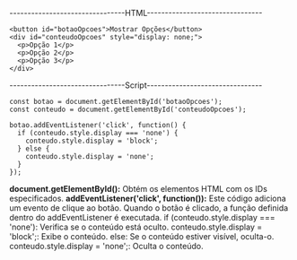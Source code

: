 --------------------------------HTML--------------------------------
```
<button id="botaoOpcoes">Mostrar Opções</button>
<div id="conteudoOpcoes" style="display: none;">
  <p>Opção 1</p>
  <p>Opção 2</p>
  <p>Opção 3</p>
</div>
```
--------------------------------Script--------------------------------
```
const botao = document.getElementById('botaoOpcoes');
const conteudo = document.getElementById('conteudoOpcoes');

botao.addEventListener('click', function() {
  if (conteudo.style.display === 'none') {
    conteudo.style.display = 'block';
  } else {
    conteudo.style.display = 'none';
  }
});
```
**document.getElementById():** Obtém os elementos HTML com os IDs especificados. 
**addEventListener('click', function()):** Este código adiciona um evento de clique ao botão. Quando o botão é clicado, a função definida dentro do addEventListener é executada. 
if (conteudo.style.display === 'none'): Verifica se o conteúdo está oculto.
conteudo.style.display = 'block';: Exibe o conteúdo. 
else: Se o conteúdo estiver visível, oculta-o.
conteudo.style.display = 'none';: Oculta o conteúdo. 